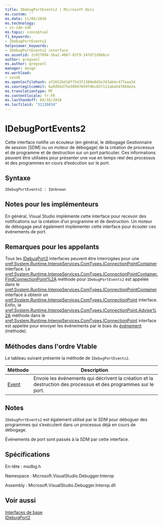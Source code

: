 ```yaml
---
title: IDebugPortEvents2 | Microsoft Docs
ms.custom: ''
ms.date: 11/04/2016
ms.technology:
- vs-ide-sdk
ms.topic: conceptual
f1_keywords:
- IDebugPortEvents2
helpviewer_keywords:
- IDebugPortEvents2 interface
ms.assetid: 2c017094-3ba2-4067-83f9-147df1d96bce
author: gregvanl
ms.author: gregvanl
manager: douge
ms.workload:
- vssdk
ms.openlocfilehash: af2652bd18ff5d371389e8d3a7d3ab4c477eaa34
ms.sourcegitcommit: 6a9d5bd75e50947659fd6c837111a6a547884e2a
ms.translationtype: MT
ms.contentlocale: fr-FR
ms.lasthandoff: 04/16/2018
ms.locfileid: "31120034"
---
```

# <a name="idebugportevents2"></a>IDebugPortEvents2
Cette interface notifie un écouteur (en général, le débogage Gestionnaire de session [SDM] ou un moteur de débogage) de la création de processus et de programme et de destruction sur un port particulier. Ces informations peuvent être utilisées pour présenter une vue en temps réel des processus et des programmes en cours d’exécution sur le port.  
  
## <a name="syntax"></a>Syntaxe  
  
```  
IDebugPortEvents2 : IUnknown  
```  
  
## <a name="notes-for-implementers"></a>Notes pour les implémenteurs  
 En général, Visual Studio implémente cette interface pour recevoir des notifications sur la création d’un programme et de destruction. Un moteur de débogage peut également implémenter cette interface pour écouter ces événements de port.  
  
## <a name="notes-for-callers"></a>Remarques pour les appelants  
 Tous les [IDebugPort2](../../../extensibility/debugger/reference/idebugport2.md) interfaces peuvent être interrogées pour une <xref:System.Runtime.InteropServices.ComTypes.IConnectionPointContainer> interface. Le <xref:System.Runtime.InteropServices.ComTypes.IConnectionPointContainer.FindConnectionPoint%2A> méthode pour `IDebugPortEvents2` est appelée dans le <xref:System.Runtime.InteropServices.ComTypes.IConnectionPointContainer> interface à obtenir un <xref:System.Runtime.InteropServices.ComTypes.IConnectionPoint> interface. Enfin, le <xref:System.Runtime.InteropServices.ComTypes.IConnectionPoint.Advise%2A> méthode dans le <xref:System.Runtime.InteropServices.ComTypes.IConnectionPoint> interface est appelée pour envoyer les événements par le biais du [événement](../../../extensibility/debugger/reference/idebugportevents2-event.md) (méthode).  
  
## <a name="methods-in-vtable-order"></a>Méthodes dans l'ordre Vtable  
 Le tableau suivant présente la méthode de `IDebugPortEvents2`.  
  
|Méthode|Description|  
|------------|-----------------|  
|[Event](../../../extensibility/debugger/reference/idebugportevents2-event.md)|Envoie les événements qui décrivent la création et la destruction des processus et des programmes sur le port.|  
  
## <a name="remarks"></a>Notes  
 `IDebugPortEvents2` est également utilisé par le SDM pour déboguer des programmes qui s’exécutent dans un processus déjà en cours de débogage.  
  
 Événements de port sont passés à la SDM par cette interface.  
  
## <a name="requirements"></a>Spécifications  
 En-tête : msdbg.h  
  
 Namespace : Microsoft.VisualStudio.Debugger.Interop  
  
 Assembly : Microsoft.VisualStudio.Debugger.Interop.dll  
  
## <a name="see-also"></a>Voir aussi  
 [Interfaces de base](../../../extensibility/debugger/reference/core-interfaces.md)   
 [IDebugPort2](../../../extensibility/debugger/reference/idebugport2.md)